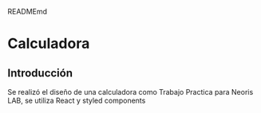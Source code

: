 READMEmd

# Calculadora

## Introducción

Se realizó el diseño de una calculadora como Trabajo Practica para Neoris LAB, se utiliza React y styled components
